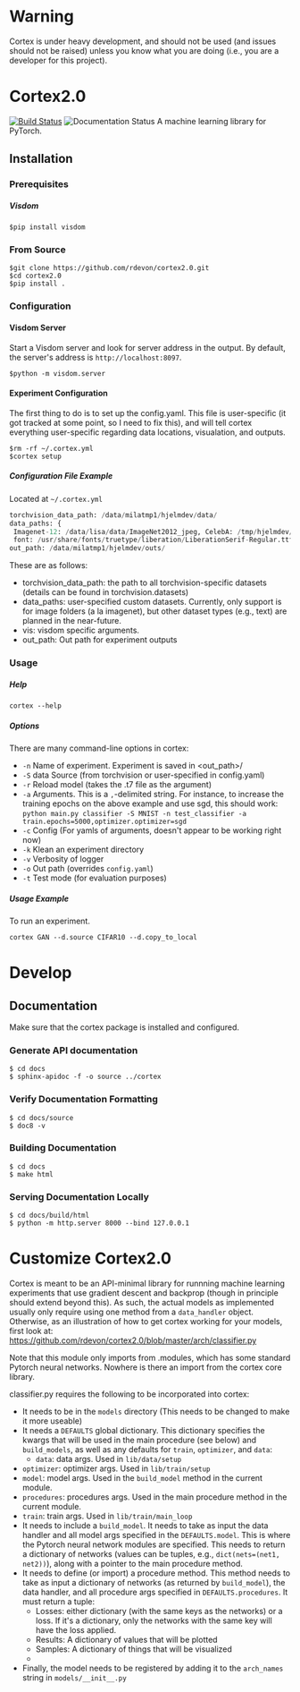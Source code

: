 # Warning
Cortex is under heavy development, and should not be used (and issues should not be raised) unless you know what you are doing (i.e., you are a developer for this project).  
# Cortex2.0 
 
[![Build Status](https://travis-ci.com/joeljpoulin/cortex2.0.svg?branch=setup-pytest)](https://travis-ci.com/joeljpoulin/cortex2.0) ![Documentation Status](//readthedocs.org/projects/cortex20-fork/badge/?version=docs)
A machine learning library for PyTorch.
    
## Installation

### Prerequisites 
##### Visdom 

    $pip install visdom

### From Source

    $git clone https://github.com/rdevon/cortex2.0.git
    $cd cortex2.0
    $pip install .
    
### Configuration

#### Visdom Server
Start a Visdom server and look for server address in the output. By default, the server's address is `http://localhost:8097`.


    $python -m visdom.server

#### Experiment Configuration

The first thing to do is to set up the config.yaml. This file is user-specific (it got tracked at some point, so I need to fix this), and will tell cortex everything user-specific regarding data locations, visualation, and outputs. 
  
```
$rm -rf ~/.cortex.yml
$cortex setup
```


##### Configuration File Example
Located at `~/.cortex.yml`
```python  
torchvision_data_path: /data/milatmp1/hjelmdev/data/  
data_paths: {  
 Imagenet-12: /data/lisa/data/ImageNet2012_jpeg, CelebA: /tmp/hjelmdev/CelebA}viz: {  
 font: /usr/share/fonts/truetype/liberation/LiberationSerif-Regular.ttf, server: 'http://132.204.26.180'}  
out_path: /data/milatmp1/hjelmdev/outs/  
```  
These are as follows:  

* torchvision_data_path: the path to all torchvision-specific datasets (details can be found in torchvision.datasets)  
* data_paths: user-specified custom datasets. Currently, only support is for image folders (a la imagenet), but other dataset types (e.g., text) are planned in the near-future.  
* vis: visdom specific arguments.  
* out_path: Out path for experiment outputs  
### Usage
##### Help

    cortex --help
##### Options
  
There are many command-line options in cortex:  
  
* `-n` Name of experiment. Experiment is saved in <out_path>/<name>  
* `-S` data Source (from torchvision or user-specified in config.yaml)  
* `-r` Reload model (takes the .t7 file as the argument)  
* `-a` Arguments. This is a `,`-delimited string. For instance, to increase the training epochs on the above example and use sgd, this should work: `python main.py classifier -S MNIST -n test_classifier -a train.epochs=5000,optimizer.optimizer=sgd`  
* `-c` Config (For yamls of arguments, doesn't appear to be working right now)  
* `-k` Klean an experiment directory  
* `-v` Verbosity of logger  
* `-o` Out path (overrides `config.yaml`)  
* `-t` Test mode (for evaluation purposes)  
      
##### Usage Example
To run an experiment.
  
```
cortex GAN --d.source CIFAR10 --d.copy_to_local
```

Develop
=======

Documentation
-------------
Make sure that the cortex package is installed and configured.

### Generate API documentation

    $ cd docs
    $ sphinx-apidoc -f -o source ../cortex

### Verify Documentation Formatting

    $ cd docs/source
    $ doc8 -v

### Building Documentation

    $ cd docs
    $ make html

### Serving Documentation Locally

    $ cd docs/build/html
    $ python -m http.server 8000 --bind 127.0.0.1


# Customize Cortex2.0 
Cortex is meant to be an API-minimal library for runnning machine learning experiments that use gradient descent and backprop (though in principle should extend beyond this). As such, the actual models as implemented usually only require using one method from a `data_handler` object. Otherwise, as an illustration of how to get cortex working for your models, first look at:  
https://github.com/rdevon/cortex2.0/blob/master/arch/classifier.py  
  
Note that this module only imports from .modules, which has some standard Pytorch neural networks. Nowhere is there an import from the cortex core library.  
  
classifier.py requires the following to be incorporated into cortex:  
  
* It needs to be in the `models` directory (This needs to be changed to make it more useable)  
* It needs a `DEFAULTS` global dictionary. This dictionary specifies the kwargs that will be used in the main procedure (see below) and `build_models`, as well as any defaults for `train`, `optimizer`, and `data`:  
  * `data`: data args. Used in `lib/data/setup`  
 * `optimizer`: optimizer args. Used in `lib/train/setup`  
 * `model`: model args. Used in the `build_model` method in the current module.  
  * `procedures`: procedures args. Used in the main procedure method in the current module.  
  * `train`: train args. Used in `lib/train/main_loop`  
* It needs to include a `build_model`. It needs to take as input the data handler and all model args specified in the `DEFAULTS.model`. This is where the Pytorch neural network modules are specified. This needs to return a dictionary of networks (values can be tuples, e.g., `dict(nets=(net1, net2))`), along with a pointer to the main procedure method.  
* It needs to define (or import) a procedure method. This method needs to take as input a dictionary of networks (as returned by `build_model`), the data handler, and all procedure args specified in `DEFAULTS.procedures`. It must return a tuple:  
  * Losses: either dictionary (with the same keys as the networks) or a loss. If it's a dictionary, only the networks with the same key will have the loss applied.  
  * Results: A dictionary of values that will be plotted  
  * Samples: A dictionary of things that will be visualized  
  * <Ignore>  
* Finally, the model needs to be registered by adding it to the `arch_names` string in `models/__init__.py`  
  


